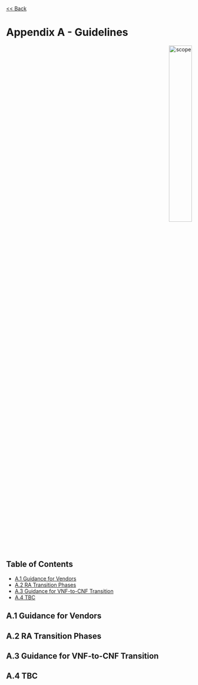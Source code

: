 [<< Back](../../kubernetes)
# Appendix A - Guidelines
<p align="right"><img src="../figures/bogo_ifo.png" alt="scope" title="Scope" width="35%"/></p>

## Table of Contents
* [A.1 Guidance for Vendors](#A.1)
* [A.2 RA Transition Phases](#A.2)
* [A.3 Guidance for VNF-to-CNF Transition](#A.3)
* [A.4 TBC](#A.4)

<a name="A.1"></a>
## A.1 Guidance for Vendors

<a name="A.2"></a>
## A.2 RA Transition Phases

<a name="A.3"></a>
## A.3 Guidance for VNF-to-CNF Transition

<a name="A.4"></a>
## A.4 TBC

